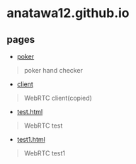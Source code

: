 # anatawa12.github.io

## pages

- [poker](poker)
> poker hand checker
- [client](client.html)
> WebRTC client(copied)
- [test.html](test.html)
> WebRTC test
- [test1.html](test1.html)
> WebRTC test1
